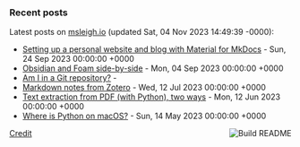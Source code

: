 ### Recent posts

<!-- blog starts -->
Latest posts on [msleigh.io](https://msleigh.io/) (updated Sat, 04 Nov 2023 14:49:39 -0000):
- [Setting up a personal website and blog with Material for MkDocs](https://msleigh.io/blog/2023/09/24/setting-up-a-personal-website-and-blog-with-material-for-mkdocs/) - Sun, 24 Sep 2023 00:00:00 +0000
- [Obsidian and Foam side-by-side](https://msleigh.io/blog/2023/09/04/obsidian-and-foam-side-by-side/) - Mon, 04 Sep 2023 00:00:00 +0000
- [Am I in a Git repository?](https://msleigh.io/blog/2023/07/20/am-i-in-a-git-repository/) - 
- [Markdown notes from Zotero](https://msleigh.io/blog/2023/07/12/markdown-notes-from-zotero/) - Wed, 12 Jul 2023 00:00:00 +0000
- [Text extraction from PDF (with Python), two ways](https://msleigh.io/blog/2023/06/12/text-extraction-from-pdf-with-python-two-ways/) - Mon, 12 Jun 2023 00:00:00 +0000
- [Where is Python on macOS?](https://msleigh.io/blog/2023/05/14/where-is-python-on-macos/) - Sun, 14 May 2023 00:00:00 +0000
<!-- blog ends -->

<a href="https://github.com/msleigh/msleigh/actions"><img src="https://github.com/msleigh/msleigh/actions/workflows/build.yml/badge.svg" align="right" alt="Build README"></a>
<a href="https://simonwillison.net/2020/Jul/10/self-updating-profile-readme/">Credit</a>
